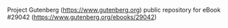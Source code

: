 Project Gutenberg (https://www.gutenberg.org) public repository for eBook #29042 (https://www.gutenberg.org/ebooks/29042)
